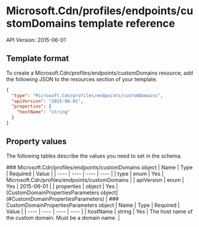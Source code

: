 # Microsoft.Cdn/profiles/endpoints/customDomains template reference
API Version: 2015-06-01
## Template format

To create a Microsoft.Cdn/profiles/endpoints/customDomains resource, add the following JSON to the resources section of your template.

```json
{
  "type": "Microsoft.Cdn/profiles/endpoints/customDomains",
  "apiVersion": "2015-06-01",
  "properties": {
    "hostName": "string"
  }
}
```
## Property values

The following tables describe the values you need to set in the schema.

<a id="Microsoft.Cdn/profiles/endpoints/customDomains" />
### Microsoft.Cdn/profiles/endpoints/customDomains object
|  Name | Type | Required | Value |
|  ---- | ---- | ---- | ---- |
|  type | enum | Yes | Microsoft.Cdn/profiles/endpoints/customDomains |
|  apiVersion | enum | Yes | 2015-06-01 |
|  properties | object | Yes | [CustomDomainPropertiesParameters object](#CustomDomainPropertiesParameters) |


<a id="CustomDomainPropertiesParameters" />
### CustomDomainPropertiesParameters object
|  Name | Type | Required | Value |
|  ---- | ---- | ---- | ---- |
|  hostName | string | Yes | The host name of the custom domain. Must be a domain name. |

